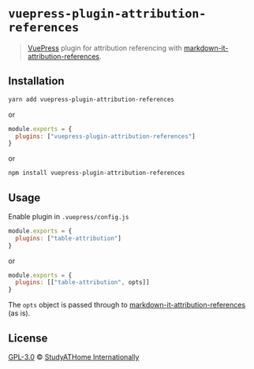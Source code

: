 # `vuepress-plugin-attribution-references`

> [VuePress](https://vuepress.vuejs.org/) plugin for attribution referencing with [markdown-it-attribution-references](https://www.npmjs.com/package/markdown-it-attribution-references).

## Installation

```sh
yarn add vuepress-plugin-attribution-references
```

or

```js
module.exports = {
  plugins: ["vuepress-plugin-attribution-references"]
}
```

or

```sh
npm install vuepress-plugin-attribution-references
```

## Usage

Enable plugin in `.vuepress/config.js`

```js
module.exports = {
  plugins: ["table-attribution"]
}
```

or

```js
module.exports = {
  plugins: [["table-attribution", opts]]
}
```

The `opts` object is passed through to [markdown-it-attribution-references](https://www.npmjs.com/package/markdown-it-attribution-references) (as is).

## License

[GPL-3.0](https://github.com/studyathome-internationally/vuepress-plugins/blob/master/LICENSE) &copy; [StudyATHome Internationally](https://github.com/studyathome-internationally/)
```
